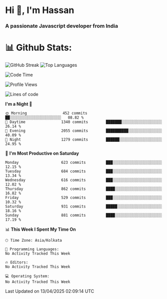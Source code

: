 # Hi 👋, I'm Hassan
### A passionate Javascript developer from India


# 📊 Github Stats:
![GitHub Streak](https://github-readme-streak-stats.herokuapp.com/?user=codeblooded47&theme=dracula&hide_border=false)
![Top Languages](https://github-readme-stats.vercel.app/api/top-langs/?username=codeblooded47&layout=compact&theme=dracula)



<!--START_SECTION:waka-->
![Code Time](http://img.shields.io/badge/Code%20Time-883%20hrs%201%20min-blue)

![Profile Views](http://img.shields.io/badge/Profile%20Views-0-blue)

![Lines of code](https://img.shields.io/badge/From%20Hello%20World%20I%27ve%20Written-23.9%20million%20lines%20of%20code-blue)

**I'm a Night 🦉** 

```text
🌞 Morning                452 commits         ██░░░░░░░░░░░░░░░░░░░░░░░   08.82 % 
🌆 Daytime                1340 commits        ███████░░░░░░░░░░░░░░░░░░   26.14 % 
🌃 Evening                2055 commits        ██████████░░░░░░░░░░░░░░░   40.09 % 
🌙 Night                  1279 commits        ██████░░░░░░░░░░░░░░░░░░░   24.95 % 
```
📅 **I'm Most Productive on Saturday** 

```text
Monday                   623 commits         ███░░░░░░░░░░░░░░░░░░░░░░   12.15 % 
Tuesday                  684 commits         ███░░░░░░░░░░░░░░░░░░░░░░   13.34 % 
Wednesday                616 commits         ███░░░░░░░░░░░░░░░░░░░░░░   12.02 % 
Thursday                 862 commits         ████░░░░░░░░░░░░░░░░░░░░░   16.82 % 
Friday                   529 commits         ███░░░░░░░░░░░░░░░░░░░░░░   10.32 % 
Saturday                 931 commits         █████░░░░░░░░░░░░░░░░░░░░   18.16 % 
Sunday                   881 commits         ████░░░░░░░░░░░░░░░░░░░░░   17.19 % 
```


📊 **This Week I Spent My Time On** 

```text
🕑︎ Time Zone: Asia/Kolkata

💬 Programming Languages: 
No Activity Tracked This Week

🔥 Editors: 
No Activity Tracked This Week

💻 Operating System: 
No Activity Tracked This Week
```


 Last Updated on 13/04/2025 02:09:14 UTC
<!--END_SECTION:waka-->

